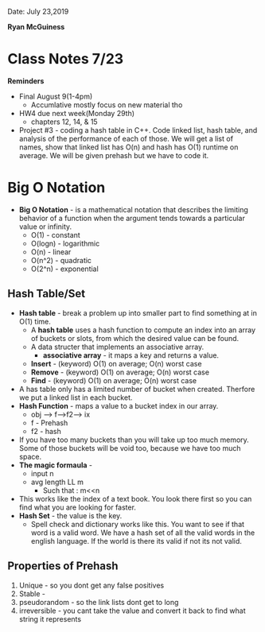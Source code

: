 Date: July 23,2019

**Ryan McGuiness**
# Class Notes 7/23
**Reminders**
- Final August 9(1-4pm)
    - Accumlative mostly focus on new material tho
- HW4 due next week(Monday 29th)
    - chapters 12, 14, & 15
- Project #3 -  coding a hash table in C++. Code linked list, hash table, and analysis of the performance of each of those. We will get a list of names, show that linked list has O(n) and hash has O(1) runtime on average. We will be given prehash but we have to code it.
# Big O Notation
- **Big O Notation** - is a mathematical notation that describes the limiting behavior of a function when the argument tends towards a particular value or infinity.
    - O(1) - constant 
    - O(logn) - logarithmic
    - O(n) - linear
    - O(n^2) - quadratic
    - O(2^n) - exponential

## Hash Table/Set
- **Hash table** -  break a problem up into smaller part to find something at in O(1) time. 
    - A **hash table** uses a hash function to compute an index into an array of buckets or slots, from which the desired value can be found.
    -  A data structer that implements an associative array.
        - **associative array**  - it maps a key and returns a value.
    - **Insert** - (keyword) O(1) on average; O(n) worst case
    - **Remove** - (keyword) O(1) on average; O(n) worst case
    - **Find** - (keyword) O(1) on average; O(n) worst case
-  A has table only has a limited number of bucket when created. Therfore we put a linked list in each bucket.
- **Hash Function** -  maps a value to a bucket index in our array.  
    - obj --> f-->f2--> ix
    - f - Prehash  
    - f2 - hash
- If you have too many buckets than you will take up too much memory. Some of those buckets will be void too, because we have too much space.
- **The magic formaula** -  
    - input n
    - avg length LL m 
        - Such that : m<<n
- This works like the index of a text book. You look there first so you can find what you are looking for faster. 
- **Hash Set** -  the value is the key. 
    - Spell check and dictionary works like this. You want to see if that word is a valid word. We have a hash set of all the valid words in the english language. If the world is there its valid if not its not valid. 

## Properties of Prehash
1. Unique -  so you dont get any false positives
2. Stable - 
3. pseudorandom -  so the link lists dont get to long
4. irreversible -  you cant take the value and convert it     back to find what string it represents